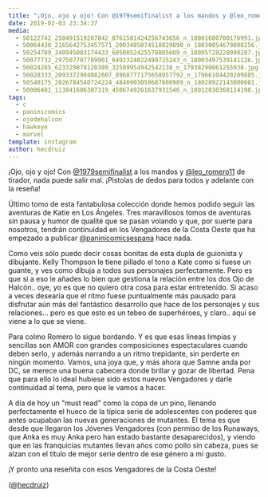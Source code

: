 ```yaml
---
title: "¡Ojo, ojo y ojo! Con @1979semifinalist a los mandos y @leo_romero11 de tirador, nada puede salir mal. ¡Pistolas de dedos para todos y adelante con la reseña!"
date: 2019-02-03 23:34:37
media: 
  - 50122742_250491519207842_8761581424256743656_n_18001680700176991.jpg
  - 50064430_2165642753457571_2003485074518829890_n_18030054679008256.jpg
  - 50254789_340945083174433_6050852425578805609_n_18005728228090287.jpg
  - 50077732_297507707789901_6492324022499725243_n_18003497539141126.jpg
  - 50024285_623329878120389_32589954942542138_n_17938290061255938.jpg
  - 50028333_2093372904082607_8968777175658957792_n_17966104420209885.jpg
  - 50540175_2026784540724224_4840903050687808989_n_18028922143000081.jpg
  - 50006481_113841606387319_4506749261637931546_n_18012830368114198.jpg
tags: 
  - c
  - paninicomics
  - ojodehalcon
  - hawkeye
  - marvel
template: instagram
author: hecdruiz
---
```


¡Ojo, ojo y ojo! Con [@1979semifinalist](https://instagram.com/1979semifinalist) a los mandos y [@leo_romero11](https://instagram.com/leo_romero11) de tirador, nada puede salir mal. ¡Pistolas de dedos para todos y adelante con la reseña!


Último tomo de esta fantabulosa colección donde hemos podido seguir las aventuras de Katie en Los Ángeles. Tres maravillosos tomos de aventuras sin pausa y humor de qualité que se pasan volando y que, por suerte para nosotros, tendrán continuidad en los Vengadores de la Costa Oeste que ha empezado a publicar [@paninicomicsespana](https://instagram.com/paninicomicsespana) hace nada.


Como veis sólo puedo decir cosas bonitas de esta dupla de guionista y dibujante. Kelly Thompson le tiene pillado el tono a Kate como si fuese un guante, y ves como dibuja a todos sus personajes perfectamente. Pero es que si a eso le añades lo bien que gestiona la relación entre los dos Ojo de Halcón.. oye, yo es que no quiero otra cosa para estar entretenido. Si acaso a veces desearía que el ritmo fuese puntualmente más pausado para disfrutar aún más del fantástico desarrollo que hace de los personajes y sus relaciones... pero es que esto es un tebeo de superhéroes, y claro.. aquí se viene a lo que se viene.


Para colmo Romero lo sigue bordando. Y es que esas lineas limpias y sencillas son AMOR con grandes composiciones espectaculares cuando deben serlo, y además narrando a un ritmo trepidante, sin perderte en ningún momento. Vamos, una joya que, y más ahora que Samne anda por DC, se merece una buena cabecera donde brillar y gozar de libertad. Pena que para ello lo ideal hubiese sido estos nuevos Vengadores y darle continuidad al tema, pero que le vamos a hacer.


A día de hoy un "must read" como la copa de un pino, llenando perfectamente el hueco de la típica serie de adolescentes con poderes que antes ocupaban las nuevas generaciones de mutantes. El tema es que desde que llegaron los Jóvenes Vengadores (con permiso de los Runaways, que Anka es muy Anka pero han estado bastante desaparecidos), y viendo que en las franquicias mutantes llevan años como pollo sin cabeza, pues se alzan con el título de mejor serie dentro de ese género a mi gusto.


¡Y pronto una reseñita con esos Vengadores de la Costa Oeste!


([@hecdruiz](https://instagram.com/hecdruiz))
